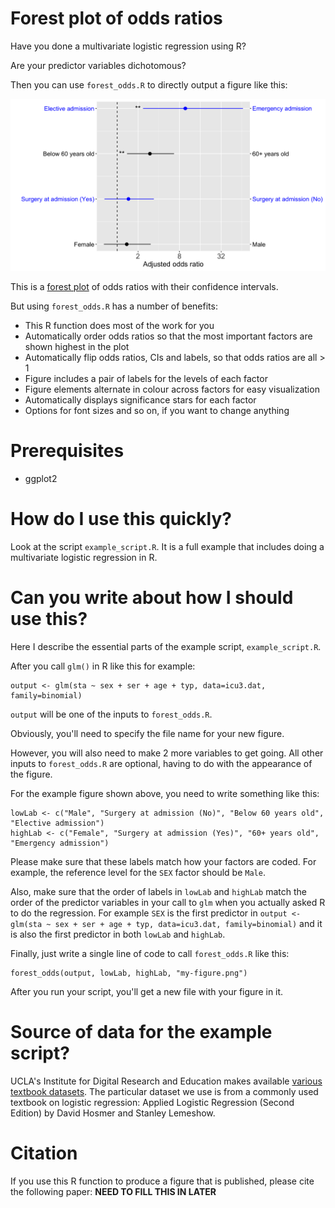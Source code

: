 # Forest plot of odds ratios
Have you done a multivariate logistic regression using R?

Are your predictor variables dichotomous?

Then you can use ```forest_odds.R``` to directly output a figure like this:

![](demo.png)

This is a [forest plot](https://en.wikipedia.org/wiki/Forest_plot) of odds ratios with their confidence intervals.

But using ```forest_odds.R``` has a number of benefits:
- This R function does most of the work for you
- Automatically order odds ratios so that the most important factors are shown highest in the plot
- Automatically flip odds ratios, CIs and labels, so that odds ratios are all > 1
- Figure includes a pair of labels for the levels of each factor
- Figure elements alternate in colour across factors for easy visualization
- Automatically displays significance stars for each factor
- Options for font sizes and so on, if you want to change anything

# Prerequisites
- ggplot2

# How do I use this quickly?
Look at the script ```example_script.R```. It is a full example that includes doing a multivariate logistic regression in R.

# Can you write about how I should use this?
Here I describe the essential parts of the example script, ```example_script.R```.

After you call ```glm()``` in R like this for example:
```
output <- glm(sta ~ sex + ser + age + typ, data=icu3.dat, family=binomial)
```
`output` will be one of the inputs to ```forest_odds.R```.

Obviously, you'll need to specify the file name for your new figure.

However, you will also need to make 2 more variables to get going. All other inputs to ```forest_odds.R``` are optional, having to do with the appearance of the figure.

For the example figure shown above, you need to write something like this:
```
lowLab <- c("Male", "Surgery at admission (No)", "Below 60 years old", "Elective admission")
highLab <- c("Female", "Surgery at admission (Yes)", "60+ years old", "Emergency admission")
```
Please make sure that these labels match how your factors are coded. For example, the reference level for the `SEX` factor should be `Male`.

Also, make sure that the order of labels in `lowLab` and `highLab` match the order of the predictor variables in your call to `glm` when you actually asked R to do the regression. For example `SEX` is the first predictor in `output <- glm(sta ~ sex + ser + age + typ, data=icu3.dat, family=binomial)` and it is also the first predictor in both `lowLab` and `highLab`.

Finally, just write a single line of code to call ```forest_odds.R``` like this:
```
forest_odds(output, lowLab, highLab, "my-figure.png")
```
After you run your script, you'll get a new file with your figure in it.

# Source of data for the example script?
UCLA's Institute for Digital Research and Education makes available [various textbook datasets](https://stats.idre.ucla.edu/other/examples/). The particular dataset we use is from a commonly used textbook on logistic regression: Applied Logistic Regression (Second Edition) by David Hosmer and Stanley Lemeshow.

# Citation
If you use this R function to produce a figure that is published, please cite the following paper: **NEED TO FILL THIS IN LATER**
